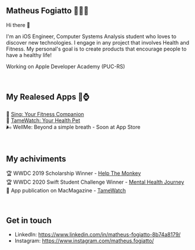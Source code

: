 ## Matheus Fogiatto 🧑🏻‍💻 
Hi there 👋

I'm an iOS Engineer, Computer Systems Analysis student who loves to discover new technologies. I engage in any project that involves Health and Fitness. My personal's goal is to create products that encourage people to have a healthy life! 

Working on Apple Developer Academy (PUC-RS)

<br>

## My Realesed Apps 📱⌚️
🦖 [Sinq: Your Fitness Companion](https://apps.apple.com/br/app/sinq-your-fitness-companion/id1523343191?l=en) <br>
👾 [TameWatch: Your Health Pet](https://apps.apple.com/th/app/tamewatch/id1485279593) <br>
🌬 WellMe: Beyond a simple breath - Soon at App Store

<br>

## My achiviments
🏆 WWDC 2019 Scholarship Winner - [Help The Monkey](https://github.com/matheusfogiatto/help-the-monkey) <br>
🏆 WWDC 2020 Swift Student Challenge Winner - [Mental Health Journey](https://www.youtube.com/watch?v=OtrIBNOJ2AE&t=23s) <br>
📰 App publication on MacMagazine - [TameWatch](https://macmagazine.uol.com.br/post/2019/11/27/alimente-um-tamagotchi-e-cuide-da-sua-saude-com-esse-jogo-para-apple-watch/) <br>

<br>

## Get in touch
- LinkedIn: https://www.linkedin.com/in/matheus-fogiatto-8b74a8179/
- Instagram: https://www.instagram.com/matheus.fogiatto/
